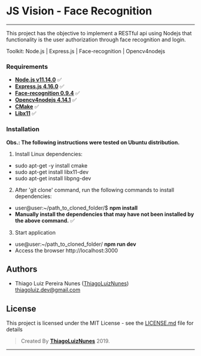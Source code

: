 # JS Vision - Face Recognition

---
This project has the objective to implement a RESTful api using Nodejs that functionality is the user authorization through face recognition and login.

Toolkit: Node.js | Express.js | Face-recognition | Opencv4nodejs

### Requirements ###

* **[Node.js v11.14.0](http://nodejs.org/en/)** :white_check_mark:
* **[Express.js 4.16.0](http://expressjs.com/)** :white_check_mark:
* **[Face-recognition 0.9.4](https://github.com/justadudewhohacks/face-recognition.js#readme)** :white_check_mark:
* **[Opencv4nodejs 4.14.1](https://github.com/justadudewhohacks/opencv4nodejs)** :white_check_mark:
* **[CMake](https://cmake.org/)** :white_check_mark:
* **[Libx11](http://www.libpng.org/)** :white_check_mark:

### Installation ###

**Obs.: The following instructions were tested on Ubuntu distribution.**

1. Install Linux dependencies:
  - sudo apt-get -y install cmake
  - sudo apt-get install libx11-dev
  - sudo apt-get install libpng-dev

2. After 'git clone' command, run the following commands to install dependencies:
  - user@user:~/path_to_cloned_folder/$ **npm install**
  - **Manually install the dependencies that may have not been installed by the above command.** :white_check_mark:

3. Start application
  - use@user:~/path_to_cloned_folder/ **npm run dev**
  - Access the browser http://localhost:3000
## Authors

* Thiago Luiz Pereira Nunes ([ThiagoLuizNunes](https://github.com/ThiagoLuizNunes)) thiagoluiz.dev@gmail.com

## License

This project is licensed under the MIT License - see the [LICENSE.md](LICENSE.md) file for details

>Created By **[ThiagoLuizNunes](https://www.linkedin.com/in/thiago-luiz-507483112/)** 2019.

---
